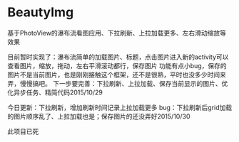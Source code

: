 # BeautyImg
基于PhotoView的瀑布流看图应用、下拉刷新、上拉加载更多、左右滑动缩放等效果


目前暂时实现了：瀑布流简单的加载图片、标题，点击图片进入新的activity可以查看图片，缩放，拖动，左右平滑滚动都行，保存图片
功能有点小bug，保存的图片不是当前图片，也是刚刚接触这个框架，还不是很熟，平时也没多少时间来弄，慢慢搞吧。
下一步要完善：下拉刷新、上拉加载、保存当前显示的图片、优化异步任务、精简代码2015/10/29


今日更新：下拉刷新，增加刷新时间记录上拉加载更多
bug：下拉刷新后grid加载的图片顺序乱了、上拉加载也是；保存图片的还没弄好2015/10/30

此项目已死
